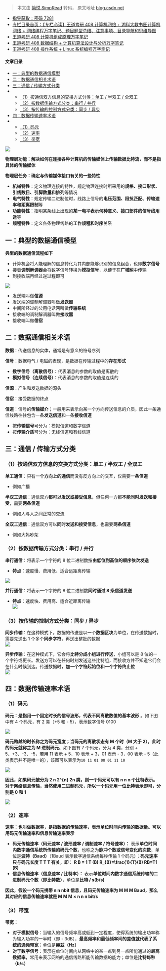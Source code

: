 > 本文由 [简悦 SimpRead](http://ksria.com/simpread/) 转码， 原文地址 [blog.csdn.net](https://blog.csdn.net/qq_39183034/article/details/124394272)

*   [指导获取：密码 7281](https://url18.ctfile.com/f/22722418-803125355-edf378)
*   [专栏目录首页：【专栏必读】王道考研 408 计算机网络 + 湖科大教书匠计算机网络 + 网络编程万字笔记、题目题型总结、注意事项、目录导航和思维导图](https://zhangxing-tech.blog.csdn.net/article/details/125668174)
*   [王道考研 408 计算机组成原理万字笔记](https://zhangxing-tech.blog.csdn.net/article/details/120664162?spm=1001.2014.3001.5502)
*   [王道考研 408 数据结构 + 计算机算法设计与分析万字笔记](https://blog.csdn.net/qq_39183034/article/details/121501138?spm=1001.2014.3001.5501)
*   [王道考研 408 操作系统 + Linux 系统编程万字笔记](https://zhangxing-tech.blog.csdn.net/article/details/121004242?spm=1001.2014.3001.5502)

#### 文章目录

*   [一：典型的数据通信模型](#_27)
*   [二：数据通信相关术语](#_47)
*   [三：通信 / 传输方式分类](#_71)
*   *   [（1）按通信双方信息的交换方式分类：单工 / 半双工 / 全双工](#1_74)
    *   [（2）按数据传输方式分类：串行 / 并行](#2_96)
    *   [（3）按传输的控制方式分类：同步 / 异步](#3_114)
*   [四：数据传输速率术语](#_126)
*   *   [（1）码元](#1_128)
    *   [（2）速率](#2_145)
    *   [（3）带宽](#3_156)

![](https://img-blog.csdnimg.cn/46230ad89fe34c72998890f3eb1c5a02.png?x-oss-process=image/watermark,type_d3F5LXplbmhlaQ,shadow_50,text_Q1NETiBA5b-r5LmQ5rGf5rmW,size_20,color_FFFFFF,t_70,g_se,x_16)

**物理层功能：解决如何在连接各种计算机的传输媒体上传输数据比特流，而不是指具体的传输媒体**

**物理层任务：确定与传输媒体接口有关的一些特性**

*   **机械特性**：定义物理连接的特性，规定物理连接时所采用的**规格、接口形状、引线数目、引脚数量和排列**等情况
*   **电气特性**：规定传输二进制位时，线路上信号的**电压范围、阻抗匹配、传输速率和距离限制**等
*   **功能特性**：指明某条线上出现的**某一电平表示何种意义、接口部件的信号线用途**等
*   **规程特性**：定义各条物理线路的**工作规程和时序**关系

一：典型的数据通信模型
-----------

**典型的数据通信流程如下**

*   计算机会将人能理解的信息转化为其内部能够识别的信息组合，也即**数字信号**
*   接着**调制解调器**会将数字信号转换为**模拟信号**，以便于在**广域网**中传输
*   到接收端再经过逆过程即可

![](https://img-blog.csdnimg.cn/ac6fc38a0f514ce495787e9a9a0dae6e.png?x-oss-process=image/watermark,type_d3F5LXplbmhlaQ,shadow_50,text_Q1NETiBA5b-r5LmQ5rGf5rmW,size_20,color_FFFFFF,t_70,g_se,x_16)

*   发送端叫做**信源**
*   发送端的调制解调器叫做**发送器**
*   中间所经过的公用电话网叫做**传输系统**
*   接收端的调制解调器叫做**接收器**
*   接收端叫做**信宿**

二：数据通信相关术语
----------

**数据**：传送信息的实体，通常是有意义的符号序列

**信号**：数据电气 / 电磁的表现，是数据在传输过程中的**存在形式**

*   **数字信号（离散信号）**：代表消息的参数的取值是离散的
*   **模拟信号（连续信号）**：代表消息的参数的取值是连续的

**信源**：产生和发送数据的源头

**信宿**：接受数据的终点

**信道**：信号的**传输媒介**；一般用来表示向某一个方向传送信息的介质，因此一条通信线路往往包含一条**发送信道**和一条**接收信道**

*   按**传输信号**可分为：模拟信道和数字信道
*   按**传输介质**可分为：无线信道和有线信道

三：通信 / 传输方式分类
-------------

### （1）按通信双方信息的交换方式分类：单工 / 半双工 / 全双工

**单工通信**：只有**一个方向上的通信**而没有反方向上的交互，仅需要**一条信道**

*   例如广播

**半双工通信**：通信双方**都可以发送或接受信息**，但任何一方都**不能同时发送和接受**，需要**两条信道**

*   例如人与人之间正常的交流

**全双工通信**：通信双方可以**同时发送和接受信息**，也需要**两条信道**

*   例如大妈吵架

### （2）按数据传输方式分类：串行 / 并行

**串行通信**：将表示一个字符的 8 位二进制数按**由低位到高位的顺序依次发送**

*   **特点**：速度慢、费用低、适合远距离传输

![](https://img-blog.csdnimg.cn/23a39cdc190e43bbace69922078051cc.png)

**并行通信**：将表示一个字符的 8 位二进制数**同时通过 8 条信道发送**

*   **特点**：速度快、费用高、适合近距离传输  
    ![](https://img-blog.csdnimg.cn/a4d7d4508e3b4bef97b2216a00548574.png)

### （3）按传输的控制方式分类：同步 / 异步

**同步传输**：在这种模式下，数据的传送是以一个**数据区块**为单位，在传送数据时，需要先送出 1 个多个**同步字符**，再送出整批的数据  
![](https://img-blog.csdnimg.cn/2d1448e9e02747349c21585fef967d9e.png)

**异步传输**：在这种模式下，它会将**比特分成小组进行传送**，小组可以是 8 位的一个字符或更长。发送方可以在任何时刻发送这些比特组，而接收方并不知道它们会在什么时候到达。传送数据时，**加一个字符起始位和一个字符终止位**  
![](https://img-blog.csdnimg.cn/a677373817c34c38a61f13f4db28a128.png)

四：数据传输速率术语
----------

### （1）码元

**码元：是指用一个固定时长的信号波形，代表不同离散数值的基本波形** 。如下图中有 4 个码元，有 2 类（+5 和 - 5），表示数字信号 0100

![](https://img-blog.csdnimg.cn/63e43e0b0fcf4f799bb63cb0de55a4d3.png)

**码元跨越的时长称之为码元宽度；当码元的离散状态有 M 个时（M 大于 2），此时的码元就称之为 M 进制码元**。如下图有 7 个码元，分为 4 类，分别 + 5、+3、-3、-5，若用 11 表示 + 5，10 表示 + 3，01 表示 - 3，00 表示 - 5（此类表示并不是唯一的），该图可以表示为`10 11 01 00 01 11 10`

![](https://img-blog.csdnimg.cn/24790d4ee8994284b98540461d3e9b18.png)

**因此，如果码元被分为 2 n 2^{n} 2n 类，则一个码元可以有 n n n 个比特表示。对于网络信息传输，当然使用二进制码元，所以一个码元用一位比特表示即可，分别是 0 和 1**

![](https://img-blog.csdnimg.cn/499a1bfd87564acb8526603865fd5e1e.png)

### （2）速率

**速率：也叫做数据率，是指数据的传输速率，表示单位时间内传输的数据量。可以用码元传输速率和信息传输速率表示**

*   **码元传输速率（码元速率 / 波形速率 / 调制速率 / 符号速率）：** 表示**单位时间内数字通信系统所传输的码元个数**，也称之为**脉冲个数或信号变化的次数**，单位是**波特（Baud）**（1Baud 表示数字通信系统每秒传输 1 个码元）；**码元速率只与码元长度 T T T 有关，即： R B = 1 T (B) R_{B}=\frac{1}{T}(B) RB​=T1​(B)**
*   **信息传输速率（信息速率 / 比特率）：** 表示**单位时间内数字通信系统传输的二进制码元个数（即比特数）**，单位是**比特 / s(b/s)**

**因此，假设一个码元携带 n n nbit 信息，且码元传输速率为 M M M Baud，那么其对应的信息传输速率就是 M M M × n n n bit/s**

### （3）带宽

**带宽：**

*   **对于模拟信号**：当输入的信号频率高或低到一定程度，使得系统的输出功率称为输入功率的一半时（即 - 3dB），**最高频率和最低频率间的差值就代表了系统的通频带宽**；单位是**赫兹（Hz）**
*   **对于数字信号**：表示在单位时间内从网络中的某一点到另一点所能通过的**最高数据率**，常用来表示网络的通信线路所能传输数据的能力；单位是**比特每秒（b/s）**